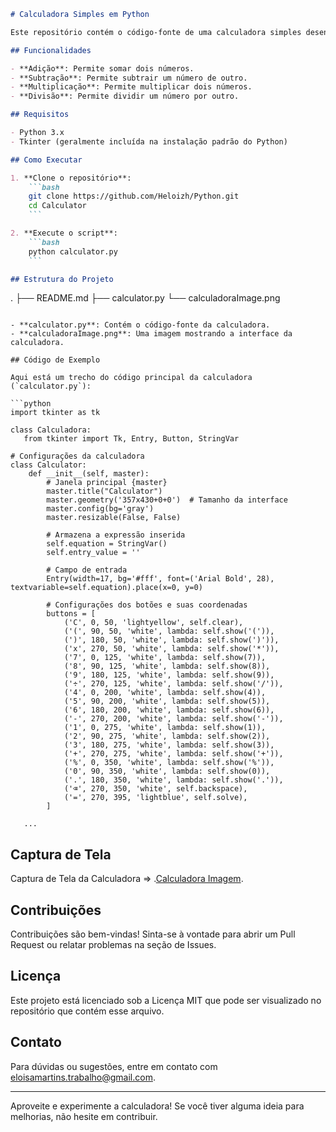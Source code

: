 ```markdown
# Calculadora Simples em Python

Este repositório contém o código-fonte de uma calculadora simples desenvolvida em Python utilizando a biblioteca Tkinter para a interface gráfica. A calculadora permite realizar operações básicas como adição, subtração, multiplicação e divisão.

## Funcionalidades

- **Adição**: Permite somar dois números.
- **Subtração**: Permite subtrair um número de outro.
- **Multiplicação**: Permite multiplicar dois números.
- **Divisão**: Permite dividir um número por outro.

## Requisitos

- Python 3.x
- Tkinter (geralmente incluída na instalação padrão do Python)

## Como Executar

1. **Clone o repositório**:
    ```bash
    git clone https://github.com/Heloizh/Python.git
    cd Calculator
    ```

2. **Execute o script**:
    ```bash
    python calculator.py
    ```

## Estrutura do Projeto

```
.
├── README.md
├── calculator.py
└── calculadoraImage.png
```

- **calculator.py**: Contém o código-fonte da calculadora.
- **calculadoraImage.png**: Uma imagem mostrando a interface da calculadora.

## Código de Exemplo

Aqui está um trecho do código principal da calculadora (`calculator.py`):

```python
import tkinter as tk

class Calculadora:
   from tkinter import Tk, Entry, Button, StringVar

# Configurações da calculadora
class Calculator:
    def __init__(self, master):
        # Janela principal {master}
        master.title("Calculator")
        master.geometry('357x430+0+0')  # Tamanho da interface
        master.config(bg='gray')
        master.resizable(False, False)

        # Armazena a expressão inserida
        self.equation = StringVar()
        self.entry_value = ''

        # Campo de entrada
        Entry(width=17, bg='#fff', font=('Arial Bold', 28), textvariable=self.equation).place(x=0, y=0)

        # Configurações dos botões e suas coordenadas
        buttons = [
            ('C', 0, 50, 'lightyellow', self.clear),
            ('(', 90, 50, 'white', lambda: self.show('(')),
            (')', 180, 50, 'white', lambda: self.show(')')),
            ('x', 270, 50, 'white', lambda: self.show('*')),
            ('7', 0, 125, 'white', lambda: self.show(7)),
            ('8', 90, 125, 'white', lambda: self.show(8)),
            ('9', 180, 125, 'white', lambda: self.show(9)),
            ('÷', 270, 125, 'white', lambda: self.show('/')),
            ('4', 0, 200, 'white', lambda: self.show(4)),
            ('5', 90, 200, 'white', lambda: self.show(5)),
            ('6', 180, 200, 'white', lambda: self.show(6)),
            ('-', 270, 200, 'white', lambda: self.show('-')),
            ('1', 0, 275, 'white', lambda: self.show(1)),
            ('2', 90, 275, 'white', lambda: self.show(2)),
            ('3', 180, 275, 'white', lambda: self.show(3)),
            ('+', 270, 275, 'white', lambda: self.show('+')),
            ('%', 0, 350, 'white', lambda: self.show('%')),
            ('0', 90, 350, 'white', lambda: self.show(0)),
            ('.', 180, 350, 'white', lambda: self.show('.')),
            ('⌫', 270, 350, 'white', self.backspace),
            ('=', 270, 395, 'lightblue', self.solve),
        ]

   ...
```

## Captura de Tela

Captura de Tela da Calculadora => .[Calculadora Imagem](calculadoraImage.png).

## Contribuições

Contribuições são bem-vindas! Sinta-se à vontade para abrir um Pull Request ou relatar problemas na seção de Issues.

## Licença

Este projeto está licenciado sob a Licença MIT que pode ser visualizado no repositório que contém esse arquivo.

## Contato

Para dúvidas ou sugestões, entre em contato com [eloisamartins.trabalho@gmail.com](eloisamartins.trabalho@gmail.com).

---

Aproveite e experimente a calculadora! Se você tiver alguma ideia para melhorias, não hesite em contribuir.
```

